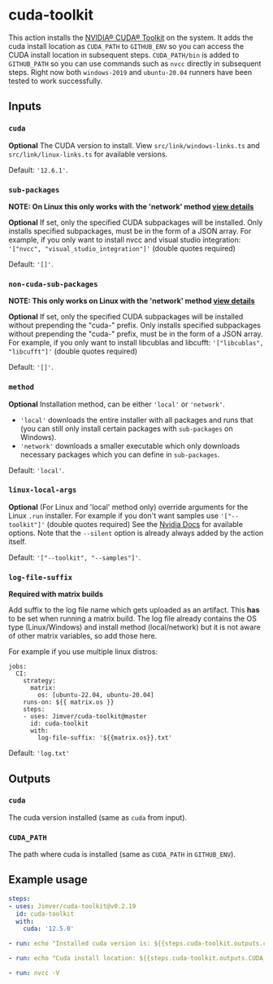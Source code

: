 # cuda-toolkit

This action installs the [NVIDIA® CUDA® Toolkit](https://developer.nvidia.com/cuda-toolkit) on the system. It adds the cuda install location as `CUDA_PATH` to `GITHUB_ENV` so you can access the CUDA install location in subsequent steps. `CUDA_PATH/bin` is added to `GITHUB_PATH` so you can use commands such as `nvcc` directly in subsequent steps. Right now both `windows-2019` and `ubuntu-20.04` runners have been tested to work successfully.

## Inputs

### `cuda`

**Optional** The CUDA version to install. View `src/link/windows-links.ts` and `src/link/linux-links.ts` for available versions.

Default: `'12.6.1'`.

### `sub-packages`

**NOTE: On Linux this only works with the 'network' method [view details](#method)**

**Optional**
If set, only the specified CUDA subpackages will be installed.
Only installs specified subpackages, must be in the form of a JSON array. For example, if you only want to install nvcc and visual studio integration: `'["nvcc", "visual_studio_integration"]'` (double quotes required)

Default: `'[]'`.

### `non-cuda-sub-packages`

**NOTE: This only works on Linux with the 'network' method [view details](#method)**

**Optional**
If set, only the specified CUDA subpackages will be installed without prepending the "cuda-" prefix.
Only installs specified subpackages without prepending the "cuda-" prefix, must be in the form of a JSON array. For example, if you only want to install libcublas and libcufft: `'["libcublas", "libcufft"]'` (double quotes required)

Default: `'[]'`.

### `method`

**Optional**
Installation method, can be either `'local'` or `'network'`.

- `'local'` downloads the entire installer with all packages and runs that (you can still only install certain packages with `sub-packages` on Windows).
- `'network'` downloads a smaller executable which only downloads necessary packages which you can define in `sub-packages`.

Default: `'local'`.

### `linux-local-args`

**Optional**
(For Linux and 'local' method only) override arguments for the Linux `.run` installer. For example if you don't want samples use `'["--toolkit"]'` (double quotes required)
See the [Nvidia Docs](https://docs.nvidia.com/cuda/cuda-installation-guide-linux/index.html#runfile-advanced) for available options. Note that the `--silent` option is already always added by the action itself.

Default: `'["--toolkit", "--samples"]'`.

### `log-file-suffix`

**Required with matrix builds**

Add suffix to the log file name which gets uploaded as an artifact. This **has** to be set when running a matrix build.
The log file already contains the OS type (Linux/Windows) and install method (local/network) but it is not aware of other matrix variables, so add those here.

For example if you use multiple linux distros:

```
jobs:
  CI:
    strategy:
      matrix:
        os: [ubuntu-22.04, ubuntu-20.04]
    runs-on: ${{ matrix.os }}
    steps:
    - uses: Jimver/cuda-toolkit@master
      id: cuda-toolkit
      with:
        log-file-suffix: '${{matrix.os}}.txt'

```

Default: `'log.txt'`

## Outputs

### `cuda`

The cuda version installed (same as `cuda` from input).

### `CUDA_PATH`

The path where cuda is installed (same as `CUDA_PATH` in `GITHUB_ENV`).

## Example usage

```yaml
steps:
- uses: Jimver/cuda-toolkit@v0.2.19
  id: cuda-toolkit
  with:
    cuda: '12.5.0'

- run: echo "Installed cuda version is: ${{steps.cuda-toolkit.outputs.cuda}}"

- run: echo "Cuda install location: ${{steps.cuda-toolkit.outputs.CUDA_PATH}}"

- run: nvcc -V
```

